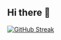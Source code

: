 ## Hi there 👋

[![GitHub Streak](https://github-readme-streak-stats.herokuapp.com?user=utkarshup49&theme=dark&hide_border=true)](https://git.io/streak-stats)
